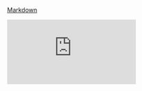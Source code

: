 [Markdown][1]

[1]: markdown-cheatsheet-online.pdf


<embed src="https://guides.github.com/pdfs/markdown-cheatsheet-online.pdf" type='application/pdf'>

